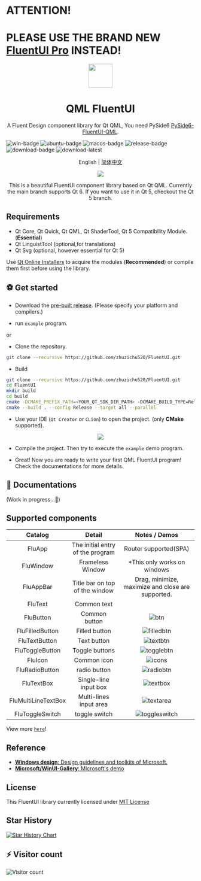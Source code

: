 # ATTENTION! 
# PLEASE USE THE BRAND NEW [FluentUI Pro](https://github.com/zhuzichu520/FluentUI2) INSTEAD!
<div align=center>
<img width=64 src="doc/preview/fluent_design.svg">

# QML FluentUI

A Fluent Design component library for Qt QML, You need PySide6 [PySide6-FluentUI-QML](https://github.com/zhuzichu520/PySide6-FluentUI-QML).

</div>

![win-badge] ![ubuntu-badge] ![macos-badge] ![release-badge] ![download-badge] ![download-latest]

<div align=center>

English | [简体中文](README_zh_CN.md)

<img src="doc/preview/demo_large.png">

</div>

[win-link]: https://github.com/zhuzichu520/FluentUI/actions?query=workflow%3AWindows "WindowsAction"
[win-badge]: https://github.com/zhuzichu520/FluentUI/workflows/Windows/badge.svg  "Windows"
[ubuntu-link]: https://github.com/zhuzichu520/FluentUI/actions?query=workflow%3AUbuntu "UbuntuAction"
[ubuntu-badge]: https://github.com/zhuzichu520/FluentUI/workflows/Ubuntu/badge.svg "Ubuntu"
[macos-link]: https://github.com/zhuzichu520/FluentUI/actions?query=workflow%3AMacOS "MacOSAction"
[macos-badge]: https://github.com/zhuzichu520/FluentUI/workflows/MacOS/badge.svg "MacOS"
[release-link]: https://github.com/zhuzichu520/FluentUI/releases "Release status"
[release-badge]: https://img.shields.io/github/release/zhuzichu520/FluentUI.svg?style=flat-square "Release status"
[download-link]: https://github.com/zhuzichu520/FluentUI/releases/latest "Download status"
[download-badge]: https://img.shields.io/github/downloads/zhuzichu520/FluentUI/total.svg "Download status"
[download-latest]: https://img.shields.io/github/downloads/zhuzichu520/FluentUI/latest/total.svg "latest status"

<p align=center>
This is a beautiful FluentUI component library based on Qt QML. Currently the main branch supports Qt 6. If you want to use it in Qt 5, checkout the Qt 5 branch.
</p>

## Requirements

+ Qt Core, Qt Quick, Qt QML, Qt ShaderTool, Qt 5 Compatibility Module. (**Essential**)
+ Qt LinguistTool (optional,for translations)
+ Qt Svg (optional, however essential for Qt 5)

Use [Qt Online Installers](https://download.qt.io/archive/online_installers/) to acquire the modules (**Recommended**) or compile them first before using the library.

## ⚽ Get started

+ Download the [pre-built release](https://github.com/zhuzichu520/FluentUI/releases). (Please specify your platform and compilers.)

+ run `example` program.

or

+ Clone the repository.

```bash
git clone --recursive https://github.com/zhuzichu520/FluentUI.git
```

+ Build

```bash
git clone --recursive https://github.com/zhuzichu520/FluentUI.git
cd FluentUI
mkdir build
cd build
cmake -DCMAKE_PREFIX_PATH=<YOUR_QT_SDK_DIR_PATH> -DCMAKE_BUILD_TYPE=Release -GNinja <PATH_TO_THE_REPOSITORY>
cmake --build . --config Release --target all --parallel
```

+ Use your IDE (`Qt Creator` or `CLion`) to open the project. (only **CMake** supported).

<div align=center>
  <img src="doc/preview/qt_creator_project.png">
</div>

+ Compile the project. Then try to execute the `example` demo program.

+ Great! Now you are ready to write your first QML FluentUI program! Check the documentations for more details.

## 📑 Documentations

(Work in progress...🚀)

## Supported components

|       Catalog       |              Detail              |                    Notes / Demos                    |
| :-----------------: | :------------------------------: | :-------------------------------------------------: |
|       FluApp        | The initial entry of the program |                Router supported(SPA)                |
|      FluWindow      |         Frameless Window         |             *This only works on windows             |
|      FluAppBar      |  Title bar on top of the window  |  Drag, minimize, maximize and close are supported.  |
|       FluText       |           Common text            |                                                     |
|      FluButton      |          Common button           |      ![btn](doc/preview/demo_standardbtn.png)       |
|   FluFilledButton   |          Filled button           |    ![filledbtn](doc/preview/demo_filledbtn.png)     |
|    FluTextButton    |           Text button            |      ![textbtn](doc/preview/demo_textbtn.png)       |
|   FluToggleButton   |          Toggle buttons          |    ![togglebtn](doc/preview/demo_toggle_btn.png)    |
|       FluIcon       |           Common icon            |         ![icons](doc/preview/demo_icon.png)         |
|   FluRadioButton    |           radio button           |     ![radiobtn](doc/preview/demo_radiobtn.png)      |
|     FluTextBox      |      Single-line input box       |      ![textbox](doc/preview/demo_textbox.png)       |
| FluMultiLineTextBox |      Multi-lines input area      | ![textarea](doc/preview/demo_multiline_textbox.png) |
|   FluToggleSwitch   |          toggle switch           | ![toggleswitch](doc/preview/demo_toggle_switch.png) |

View more [`here`](doc/md/all_components.md)!

## Reference

+ [**Windows design**: Design guidelines and toolkits of Microsoft.](https://learn.microsoft.com/en-us/windows/apps/design/)
+ [**Microsoft/WinUI-Gallery**: Microsoft's demo](https://github.com/microsoft/WinUI-Gallery)

## License

This FluentUI library currently licensed under [MIT License](./License)

## Star History

[![Star History Chart](https://api.star-history.com/svg?repos=zhuzichu520/FluentUI&type=Date)](https://star-history.com/#zhuzichu520/FluentUI&Date)

## ⚡ Visitor count

![Visitor count](https://profile-counter.glitch.me/zhuzichu520-FluentUI/count.svg)
